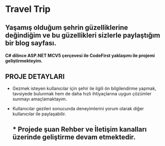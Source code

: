# Travel Trip
## Yaşamış olduğum şehrin güzelliklerine değindiğim ve bu güzellikleri sizlerle paylaştığım bir blog sayfası.

#### C# dilince ASP.NET MCV5 çerçevesi ile CodeFirst yaklaşımı ile projemi geliştirmekteyim. 

## PROJE DETAYLARI

* Gezmek isteyen kullanıcılar için şehir ile ilgili ön bilgilendirme yapmak, tavsiyede bulunmak hem de daha hızlı ihtiyaçlarına uygun çözümler sunmayı amaçlamaktayım.
* Kullanıcılar gezileri sonucunda deneyimlerini yorum olarak diğer kullanıcılar ile paylaşabilir.


  ## * Projede şuan Rehber ve İletişim kanalları üzerinde geliştirme devam etmektedir.
